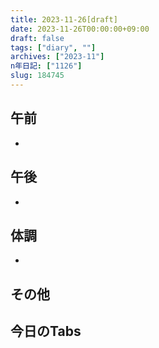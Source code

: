 ```yaml
---
title: 2023-11-26[draft]
date: 2023-11-26T00:00:00+09:00
draft: false
tags: ["diary", ""]
archives: ["2023-11"]
n年日記: ["1126"]
slug: 184745
---
```

## 午前
- 
## 午後
- 
## 体調
- 
## その他
## 今日のTabs